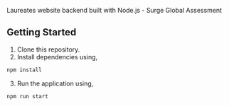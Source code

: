 Laureates website backend built with Node.js - Surge Global Assessment

## Getting Started

1. Clone this repository.
2. Install dependencies using,

```bash
npm install
```

3. Run the application using,

```bash
npm run start
```
